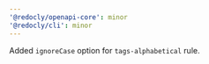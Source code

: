 ```yaml
---
'@redocly/openapi-core': minor
'@redocly/cli': minor
---
```


Added `ignoreCase` option for `tags-alphabetical` rule.
